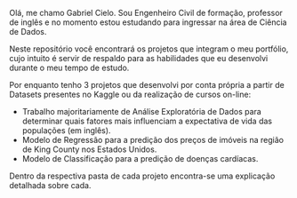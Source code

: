 Olá, me chamo Gabriel Cielo. Sou Engenheiro Civil de formação, professor de inglês e no momento estou estudando para ingressar na área de Ciência de Dados.

Neste repositório você encontrará os projetos que integram o meu portfólio, cujo intuito é servir de respaldo para as habilidades que eu desenvolvi
durante o meu tempo de estudo.

Por enquanto tenho 3 projetos que desenvolvi por conta própria a partir de Datasets presentes no Kaggle ou da realização de cursos on-line:

- Trabalho majoritariamente de Análise Exploratória de Dados para determinar quais fatores mais influenciam a expectativa de vida das populações (em inglês).
- Modelo de Regressão para a predição dos preços de imóveis na região de King County nos Estados Unidos.
- Modelo de Classificação para a predição de doenças cardíacas.

Dentro da respectiva pasta de cada projeto encontra-se uma explicação detalhada sobre cada.
